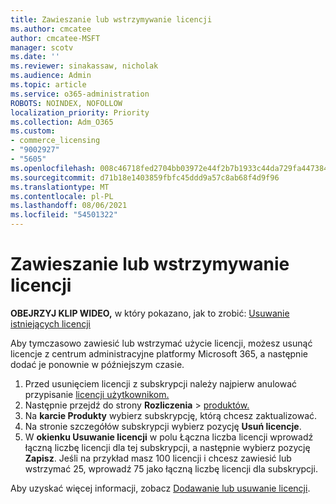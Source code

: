 ```yaml
---
title: Zawieszanie lub wstrzymywanie licencji
ms.author: cmcatee
author: cmcatee-MSFT
manager: scotv
ms.date: ''
ms.reviewer: sinakassaw, nicholak
ms.audience: Admin
ms.topic: article
ms.service: o365-administration
ROBOTS: NOINDEX, NOFOLLOW
localization_priority: Priority
ms.collection: Adm_O365
ms.custom:
- commerce_licensing
- "9002927"
- "5605"
ms.openlocfilehash: 008c46718fed2704bb03972e44f2b7b1933c44da729fa4473841939cc5caed51
ms.sourcegitcommit: d71b18e1403859fbfc45ddd9a57c8ab68f4d9f96
ms.translationtype: MT
ms.contentlocale: pl-PL
ms.lasthandoff: 08/06/2021
ms.locfileid: "54501322"
---
```

# <a name="suspend-or-pause-licenses"></a>Zawieszanie lub wstrzymywanie licencji

**OBEJRZYJ KLIP WIDEO,** w który pokazano, jak to zrobić: [Usuwanie istniejących licencji](https://go.microsoft.com/fwlink/p/?linkid=2154938)

Aby tymczasowo zawiesić lub wstrzymać użycie licencji, możesz usunąć licencje z centrum administracyjne platformy Microsoft 365, a następnie dodać je ponownie w późniejszym czasie.

1. Przed usunięciem licencji z subskrypcji należy najpierw anulować przypisanie [licencji użytkownikom.](/microsoft-365/admin/manage/remove-licenses-from-users)
2. Następnie przejdź do strony **Rozliczenia**  >  [produktów.](https://go.microsoft.com/fwlink/p/?linkid=842054)
3. Na **karcie Produkty** wybierz subskrypcję, którą chcesz zaktualizować.
4. Na stronie szczegółów subskrypcji wybierz pozycję **Usuń licencje**.
5. W **okienku Usuwanie licencji**  w polu Łączna liczba licencji wprowadź łączną liczbę licencji dla tej subskrypcji, a następnie wybierz pozycję **Zapisz**. Jeśli na przykład masz 100 licencji i chcesz zawiesić lub wstrzymać 25, wprowadź 75 jako łączną liczbę licencji dla subskrypcji.

Aby uzyskać więcej informacji, zobacz [Dodawanie lub usuwanie licencji](/microsoft-365/commerce/licenses/buy-licenses).
